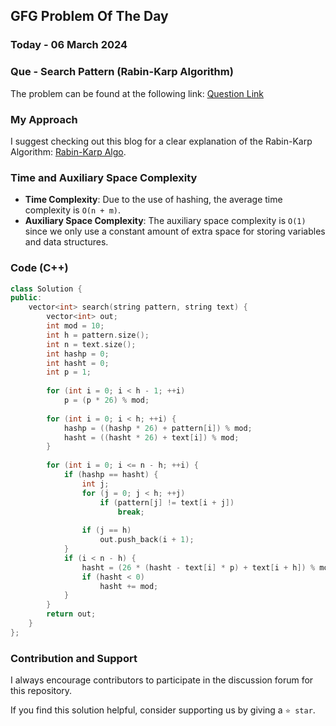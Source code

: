 ## GFG Problem Of The Day

### Today - 06 March 2024
### Que - Search Pattern (Rabin-Karp Algorithm)
The problem can be found at the following link: [Question Link](https://www.geeksforgeeks.org/problems/search-pattern-rabin-karp-algorithm--141631/1)

### My Approach
I suggest checking out this blog for a clear explanation of the Rabin-Karp Algorithm: [Rabin-Karp Algo](https://www.programiz.com/dsa/rabin-karp-algorithm).

### Time and Auxiliary Space Complexity

- **Time Complexity**:  Due to the use of hashing, the average time complexity is `O(n + m)`.
- **Auxiliary Space Complexity**: The auxiliary space complexity is `O(1)` since we only use a constant amount of extra space for storing variables and data structures.

### Code (C++)

```cpp
class Solution {
public:
    vector<int> search(string pattern, string text) {
        vector<int> out;
        int mod = 10;
        int h = pattern.size();
        int n = text.size();
        int hashp = 0;
        int hasht = 0;
        int p = 1;
        
        for (int i = 0; i < h - 1; ++i)
            p = (p * 26) % mod;
        
        for (int i = 0; i < h; ++i) {
            hashp = ((hashp * 26) + pattern[i]) % mod;
            hasht = ((hasht * 26) + text[i]) % mod;
        }
        
        for (int i = 0; i <= n - h; ++i) {
            if (hashp == hasht) {
                int j;
                for (j = 0; j < h; ++j)
                    if (pattern[j] != text[i + j])
                        break;
                        
                if (j == h)
                    out.push_back(i + 1);
            }
            if (i < n - h) {
                hasht = (26 * (hasht - text[i] * p) + text[i + h]) % mod;
                if (hasht < 0)
                    hasht += mod;
            }
        }
        return out;
    }
};
```

### Contribution and Support

I always encourage contributors to participate in the discussion forum for this repository.

If you find this solution helpful, consider supporting us by giving a `⭐ star`.
